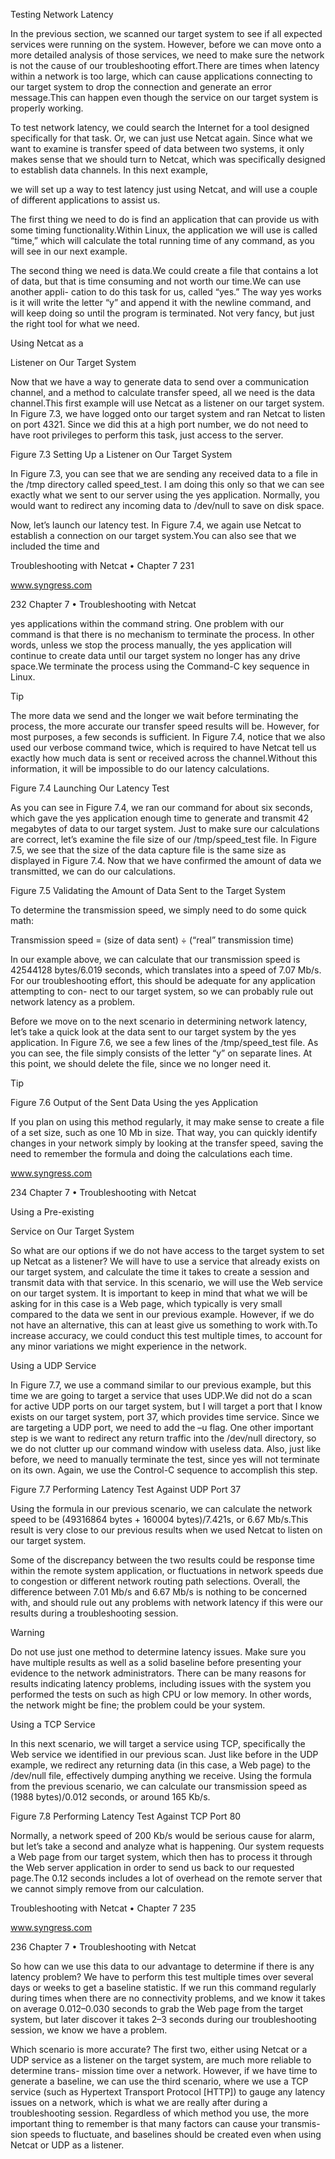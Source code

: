 Testing Network Latency 

In the previous section, we scanned our target system to see if all expected services were running on the system. However, before we can move onto a more detailed analysis of those services, we need to make sure the network is not the cause of our troubleshooting effort.There are times when latency within a network is too large, which can cause applications connecting to our target system to drop the connection and generate an error message.This can happen even though the service on our target system is properly working. 

To test network latency, we could search the Internet for a tool designed specifically for that task. Or, we can just use Netcat again. Since what we want to examine is transfer speed of data between two systems, it only makes sense that we should turn to Netcat, which was specifically designed to establish data channels. In this next example, 



we will set up a way to test latency just using Netcat, and will use a couple of different applications to assist us. 

The first thing we need to do is find an application that can provide us with some timing functionality.Within Linux, the application we will use is called “time,” which will calculate the total running time of any command, as you will see in our next example. 

The second thing we need is data.We could create a file that contains a lot of data, but that is time consuming and not worth our time.We can use another appli- cation to do this task for us, called “yes.” The way yes works is it will write the letter “y” and append it with the newline command, and will keep doing so until the program is terminated. Not very fancy, but just the right tool for what we need. 

Using Netcat as a 

Listener on Our Target System 

Now that we have a way to generate data to send over a communication channel, and a method to calculate transfer speed, all we need is the data channel.This first example will use Netcat as a listener on our target system. In Figure 7.3, we have logged onto our target system and ran Netcat to listen on port 4321. Since we did this at a high port number, we do not need to have root privileges to perform this task, just access to the server. 

Figure 7.3 Setting Up a Listener on Our Target System 

In Figure 7.3, you can see that we are sending any received data to a file in the /tmp directory called speed_test. I am doing this only so that we can see exactly what we sent to our server using the yes application. Normally, you would want to redirect any incoming data to /dev/null to save on disk space. 

Now, let’s launch our latency test. In Figure 7.4, we again use Netcat to establish a connection on our target system.You can also see that we included the time and 

Troubleshooting with Netcat • Chapter 7 231 

www.syngress.com 

232 Chapter 7 • Troubleshooting with Netcat 

yes applications within the command string. One problem with our command is that there is no mechanism to terminate the process. In other words, unless we stop the process manually, the yes application will continue to create data until our target system no longer has any drive space.We terminate the process using the Command-C key sequence in Linux. 

Tip 

The more data we send and the longer we wait before terminating the process, the more accurate our transfer speed results will be. However, for most purposes, a few seconds is sufficient. In Figure 7.4, notice that we also used our verbose command twice, which is required to have Netcat tell us exactly how much data is sent or received across the channel.Without this information, it will be impossible to do our latency calculations. 

Figure 7.4 Launching Our Latency Test 

As you can see in Figure 7.4, we ran our command for about six seconds, which gave the yes application enough time to generate and transmit 42 megabytes of data to our target system. Just to make sure our calculations are correct, let’s examine the file size of our /tmp/speed_test file. In Figure 7.5, we see that the size of the data capture file is the same size as displayed in Figure 7.4. Now that we have confirmed the amount of data we transmitted, we can do our calculations. 



Figure 7.5 Validating the Amount of Data Sent to the Target System 

To determine the transmission speed, we simply need to do some quick math: 

Transmission speed = (size of data sent) ÷ (“real” transmission time) 

In our example above, we can calculate that our transmission speed is
 42544128 bytes/6.019 seconds, which translates into a speed of 7.07 Mb/s. For our troubleshooting effort, this should be adequate for any application attempting to con- nect to our target system, so we can probably rule out network latency as a problem. 

Before we move on to the next scenario in determining network latency, let’s take a quick look at the data sent to our target system by the yes application. In Figure 7.6, we see a few lines of the /tmp/speed_test file. As you can see, the file simply consists of the letter “y” on separate lines. At this point, we should delete the file, since we no longer need it. 

Tip 

Figure 7.6 Output of the Sent Data Using the yes Application 

If you plan on using this method regularly, it may make sense to create a file of a set size, such as one 10 Mb in size. That way, you can quickly identify changes in your network simply by looking at the transfer speed, saving the need to remember the formula and doing the calculations each time. 

www.syngress.com 

234 Chapter 7 • Troubleshooting with Netcat 

Using a Pre-existing 

Service on Our Target System 

So what are our options if we do not have access to the target system to set up Netcat as a listener? We will have to use a service that already exists on our target system, and calculate the time it takes to create a session and transmit data with
 that service. In this scenario, we will use the Web service on our target system. It is important to keep in mind that what we will be asking for in this case is a Web page, which typically is very small compared to the data we sent in our previous example. However, if we do not have an alternative, this can at least give us something to work with.To increase accuracy, we could conduct this test multiple times, to account for any minor variations we might experience in the network. 

Using a UDP Service 

In Figure 7.7, we use a command similar to our previous example, but this time
 we are going to target a service that uses UDP.We did not do a scan for active UDP ports on our target system, but I will target a port that I know exists on our target system, port 37, which provides time service. Since we are targeting a UDP port,
 we need to add the –u flag. One other important step is we want to redirect any return traffic into the /dev/null directory, so we do not clutter up our command window with useless data. Also, just like before, we need to manually terminate the test, since yes will not terminate on its own. Again, we use the Control-C sequence to accomplish this step. 

Figure 7.7 Performing Latency Test Against UDP Port 37 

Using the formula in our previous scenario, we can calculate the network speed to be (49316864 bytes + 160004 bytes)/7.421s, or 6.67 Mb/s.This result is very close to our previous results when we used Netcat to listen on our target system. 



Some of the discrepancy between the two results could be response time within the remote system application, or fluctuations in network speeds due to congestion or different network routing path selections. Overall, the difference between 7.01 Mb/s and 6.67 Mb/s is nothing to be concerned with, and should rule out any problems with network latency if this were our results during a troubleshooting session. 

Warning 

Do not use just one method to determine latency issues. Make sure you have multiple results as well as a solid baseline before presenting your evidence to the network administrators. There can be many reasons for results indicating latency problems, including issues with the system you performed the tests on such as high CPU or low memory. In other words, the network might be fine; the problem could be your system. 

Using a TCP Service 

In this next scenario, we will target a service using TCP, specifically the Web service we identified in our previous scan. Just like before in the UDP example, we redirect any returning data (in this case, a Web page) to the /dev/null file, effectively dumping anything we receive. Using the formula from the previous scenario, we can calculate our transmission speed as (1988 bytes)/0.012 seconds, or around 165 Kb/s. 

Figure 7.8 Performing Latency Test Against TCP Port 80 

Normally, a network speed of 200 Kb/s would be serious cause for alarm, but let’s take a second and analyze what is happening. Our system requests a Web page from our target system, which then has to process it through the Web server application
 in order to send us back to our requested page.The 0.12 seconds includes a lot of overhead on the remote server that we cannot simply remove from our calculation. 

Troubleshooting with Netcat • Chapter 7 235 

www.syngress.com 

236 Chapter 7 • Troubleshooting with Netcat 

So how can we use this data to our advantage to determine if there is any latency problem? We have to perform this test multiple times over several days or weeks to get a baseline statistic. If we run this command regularly during times when there are no connectivity problems, and we know it takes on average 0.012–0.030 seconds to grab the Web page from the target system, but later discover it takes 2–3 seconds during our troubleshooting session, we know we have a problem. 

Which scenario is more accurate? The first two, either using Netcat or a UDP service as a listener on the target system, are much more reliable to determine trans- mission time over a network. However, if we have time to generate a baseline, we can use the third scenario, where we use a TCP service (such as Hypertext Transport Protocol [HTTP]) to gauge any latency issues on a network, which is what we are really after during a troubleshooting session. Regardless of which method you use, the more important thing to remember is that many factors can cause your transmis- sion speeds to fluctuate, and baselines should be created even when using Netcat or UDP as a listener. 